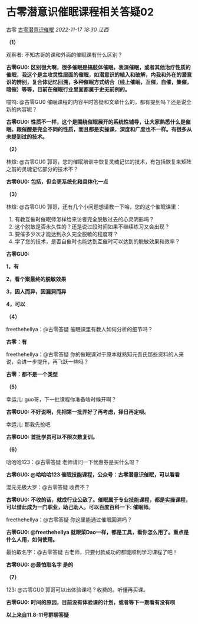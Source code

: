 # 古零潜意识催眠课程相关答疑02

古零 [古零潜意识催眠](javascript:void(0);) *2022-11-17 18:30* *江西*

**（1）**

观察者: 不知古哥的课和外面的催眠课有什么区别？

**古零GU0:** **区别很大啊，很多催眠是搞肢体催眠，表演催眠，或者其他治疗性质的催眠，我这个是主攻灵性层面的催眠，如潜意识的植入和破解，内我和外在的潜意识的辨别，复合体记忆回溯，多种催眠方式结合（线上催眠，互催，自催，集催，暗催）等等，目前在催眠行业里面都属于史无前例的。**

喵呜: @古零GU0 催眠课程的内容平时答疑和文章什么的，都有提到吗？还是说全新的内容呢？

**古零GU0:** **性质不一样，这个是围绕催眠展开的系统性辅导，让大家熟悉什么是催眠，跟催醒是完全不同的性质，而且都是实操课，深度和广度也不一样。有很多从未提到过的技术。**



**（2）**

林煊: @古零GU0 郭哥，您的催眠培训中恢复灵魂记忆的技术，有包括恢复来矩阵之前的灵魂记忆部分的技术不？

**古零GU0:** **包括，但会更系统化和具体化一点**



**（3）**

林煊: @古零GU0 郭哥，还有几个小问题想请教一下哈，您的这个催眠课里：

1. 有教互催时催眠师怎样给来访者完全脱敏过去的心灵阴影吗？
2. 这个脱敏是否永久性的？还是说过段时间如果不继续练习又会出现？
3. 要催多少次才能达到永久完全脱敏的程度呀？
4. 学了您的技术，是否自催时也能达到互催时可以达到的脱敏效果和效率？



**古零GU0:**

**1，有**

**2，看个案最终的脱敏效果**

**3，因人而异，因漏洞而异**

**4，可以**



**（4）**

freethehellya：@古零答疑 催眠课里有教人如何分析的细节吗？

**古零：有**

freethehellya：@古零答疑 你的催眠课对于原本就熟知元吾氏那些资料的人来说，会进一步提升，再飞跃一些吗？

**古零：都不是一个类型**



**（5）**

幸运儿: guo哥，下一批课程你准备啥时候开啊？

**古零GU0: 不好说啊，先把第一批弄好了再考虑，择日再定呗。**

幸运儿: 那我先抢吧

**古零GU0:** **首批学员可以不限次数复训。**



**（6）**

哈哈哈123：@古零答疑 老师请问一下优惠券是买什么呀？

**古零GU0: @哈哈哈123 催眠技能课程，公众号：古零潜意识催眠，可以看看**

混元无极大罗：@古零答疑 收费不？

**古零GU0:** **不收的话，就成行业公敌了。催眠属于专业技能课程，都是实操课程，可以借此成为一门职业，助己助人。可以百度百科一下: 催眠师。**

freethehellya：@古零答疑 你这里能通过催眠回溯吗？

**古零GU0: @freethehellya 就跟菜Dao一样，都是工具，看你怎么用了。重点是什么人用，如何使用。**

最怕取名字：@古零答疑 古老师，只要付款成功的都能顺利学习课程了吧！

**古零GU0: @最怕取名字 是的**



**（7）**

123: @古零GU0 郭哥可以出体验课吗？收费的。听懂再买课。

**古零GU0:** **时间的原因，目前没有体验课的计划，或者等下一期看有没有呗**



**以上来自11.8-11号群聊答疑**